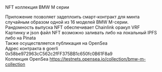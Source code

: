 NFT коллекция BMW M серии </br>

Приложение позволяет задеплоить смарт-контракт для минта случайным образом одной из 16 моделей BMW M-серии. </br>
Рандомность выпуска NFT обеспечивает Chainlink оракул VRF</br>
Картинку и json файл NFT возможно заливать либо на локальный IPFS либо на Pinata</br>
Также осуществляется публикация на OpenSea</br>
Адрес контракта в goerli  0x58be972963cC562c2fFF375BB1c650fc0B61F8a9</br>
Коллекция OpenSea https://testnets.opensea.io/collection/bmw-m-collection</br>


